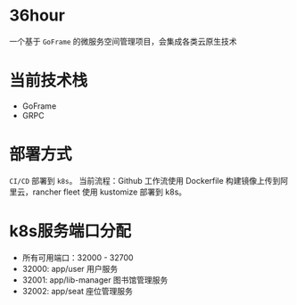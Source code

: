 # 36hour
一个基于 `GoFrame` 的微服务空间管理项目，会集成各类云原生技术

# 当前技术栈
- GoFrame
- GRPC

# 部署方式
`CI/CD` 部署到 `k8s`。
当前流程：Github 工作流使用 Dockerfile 构建镜像上传到阿里云，rancher fleet 使用 kustomize 部署到 k8s。

# k8s服务端口分配
- 所有可用端口：32000 - 32700
- 32000: app/user 用户服务
- 32001: app/lib-manager 图书馆管理服务
- 32002: app/seat 座位管理服务